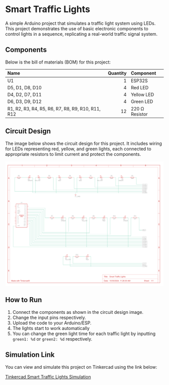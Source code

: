 # Smart Traffic Lights

A simple Arduino project that simulates a traffic light system using LEDs. This project demonstrates the use of basic electronic components to control lights in a sequence, replicating a real-world traffic signal system.

## Components

Below is the bill of materials (BOM) for this project:

| Name                                              | Quantity | Component      |
|:--------------------------------------------------|---------:|:---------------|
| U1                                                |        1 | ESP32S         |
| D5, D1, D8, D10                                   |        4 | Red LED        |
| D4, D2, D7, D11                                   |        4 | Yellow LED     |
| D6, D3, D9, D12                                   |        4 | Green LED      |
| R1, R2, R3, R4, R5, R6, R7, R8, R9, R10, R11, R12 |       12 | 220 Ω Resistor |

## Circuit Design

The image below shows the circuit design for this project. It includes wiring for LEDs representing red, yellow, and green lights, each connected to appropriate resistors to limit current and protect the components.

![Circuit Design](./circuit_design.png)

## How to Run

1. Connect the components as shown in the circuit design image.
2. Change the input pins respectively.
3. Upload the code to your Arduino/ESP.
4. The lights start to work automatically
5. You can change the green light time for each traffic light by inputting `green1: %d` or `green2: %d` respectively.

## Simulation Link

You can view and simulate this project on Tinkercad using the link below:

[Tinkercad Smart Traffic Lights Simulation](https://www.tinkercad.com/things/hdudYbIVgy7-daring-bombul)

